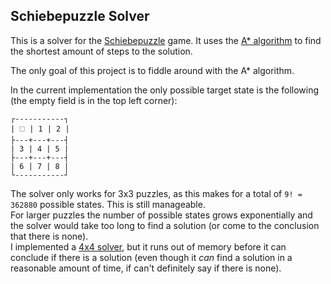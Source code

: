 ## Schiebepuzzle Solver

This is a solver for the [Schiebepuzzle](https://en.wikipedia.org/wiki/Sliding_puzzle) game. It uses the [A* algorithm](https://en.wikipedia.org/wiki/A*_search_algorithm) to find the shortest amount of steps to the solution.

The only goal of this project is to fiddle around with the A* algorithm.

In the current implementation the only possible target state is the following (the empty field is in the top left corner):

```
┌-----------┐
| 🗆 | 1 | 2 |
├---+---+---┤
| 3 | 4 | 5 |
├---+---+---┤
| 6 | 7 | 8 |
└-----------┘
```

The solver only works for 3x3 puzzles, as this makes for a total of `9! = 362880` possible states. This is still manageable.  
For larger puzzles the number of possible states grows exponentially and the solver would take too long to find a solution (or come to the conclusion that there is none).  
I implemented a [4x4 solver](https://github.com/Draculente/schiebepuzzle-solver/tree/four-by-four), but it runs out of memory before it can conclude if there is a solution (even though it _can_ find a solution in a reasonable amount of time, if can't definitely say if there is none).